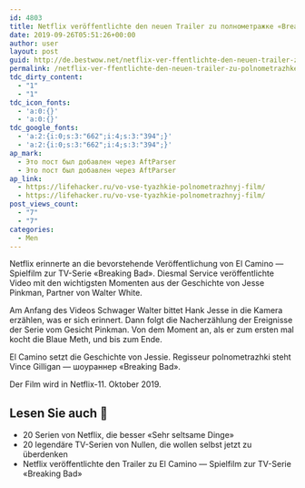```yaml
---
id: 4803
title: Netflix veröffentlichte den neuen Trailer zu полнометражке «Breaking Bad» mit den wichtigsten Momenten der Serie
date: 2019-09-26T05:51:26+00:00
author: user
layout: post
guid: http://de.bestwow.net/netflix-ver-ffentlichte-den-neuen-trailer-zu-polnometrazhke-breaking-bad-mit-den-wichtigsten-momenten-der-serie/
permalink: /netflix-ver-ffentlichte-den-neuen-trailer-zu-polnometrazhke-breaking-bad-mit-den-wichtigsten-momenten-der-serie/
tdc_dirty_content:
  - "1"
  - "1"
tdc_icon_fonts:
  - 'a:0:{}'
  - 'a:0:{}'
tdc_google_fonts:
  - 'a:2:{i:0;s:3:"662";i:4;s:3:"394";}'
  - 'a:2:{i:0;s:3:"662";i:4;s:3:"394";}'
ap_mark:
  - Это пост был добавлен через AftParser
  - Это пост был добавлен через AftParser
ap_link:
  - https://lifehacker.ru/vo-vse-tyazhkie-polnometrazhnyj-film/
  - https://lifehacker.ru/vo-vse-tyazhkie-polnometrazhnyj-film/
post_views_count:
  - "7"
  - "7"
categories:
  - Men
---
```

Netflix erinnerte an die bevorstehende Veröffentlichung von El Camino — Spielfilm zur TV-Serie «Breaking Bad». Diesmal Service veröffentlichte Video mit den wichtigsten Momenten aus der Geschichte von Jesse Pinkman, Partner von Walter White.

Am Anfang des Videos Schwager Walter bittet Hank Jesse in die Kamera erzählen, was er sich erinnert. Dann folgt die Nacherzählung der Ereignisse der Serie vom Gesicht Pinkman. Von dem Moment an, als er zum ersten mal kocht die Blaue Meth, und bis zum Ende.</p> 

El Camino setzt die Geschichte von Jessie. Regisseur polnometrazhki steht Vince Gilligan — шоураннер «Breaking Bad».

Der Film wird in Netflix-11. Oktober 2019.

<div>
  <h2 class="read-also__title">
    <span>Lesen Sie auch</span> <span>🧐 </span>
  </h2>
  
  <ul class="read-also__list">
    <li>
      20 Serien von Netflix, die besser «Sehr seltsame Dinge»
    </li>
    <li>
      20 legendäre TV-Serien von Nullen, die wollen selbst jetzt zu überdenken
    </li>
    <li>
      Netflix veröffentlichte den Trailer zu El Camino — Spielfilm zur TV-Serie «Breaking Bad»
    </li>
  </ul>
</div>